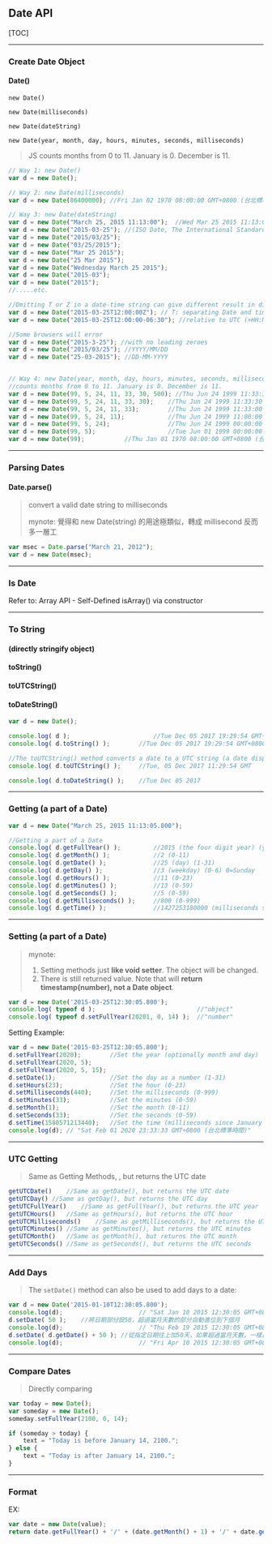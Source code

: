 ## Date API

[TOC]



----

### Create Date Object

#### Date()

`new Date()`

`new Date(milliseconds)`

`new Date(dateString)`

`new Date(year, month, day, hours, minutes, seconds, milliseconds)`

> JS counts months from 0 to 11. January is 0. December is 11.

````js
// Way 1: new Date()
var d = new Date();

// Way 2: new Date(milliseconds)
var d = new Date(86400000); //Fri Jan 02 1970 08:00:00 GMT+0800 (台北標準時間)

// Way 3: new Date(dateString)
var d = new Date("March 25, 2015 11:13:00");  //Wed Mar 25 2015 11:13:00 GMT+0800 (台北標準時間)
var d = new Date("2015-03-25"); //(ISO Date, The International Standard)
var d = new Date("2015/03/25");
var d = new Date("03/25/2015");
var d = new Date("Mar 25 2015");
var d = new Date("25 Mar 2015");
var d = new Date("Wednesday March 25 2015");
var d = new Date("2015-03");
var d = new Date("2015");
//.....etc.

//Omitting T or Z in a date-time string can give different result in different browser.
var d = new Date("2015-03-25T12:00:00Z"); // T: separating Date and time; Z: UTC time
var d = new Date("2015-03-25T12:00:00-06:30"); //relative to UTC (+HH:MM or -HH:MM)

//Some browsers will error
var d = new Date("2015-3-25"); //with no leading zeroes
var d = new Date("2015/03/25"); //YYYY/MM/DD
var d = new Date("25-03-2015"); //DD-MM-YYYY


// Way 4: new Date(year, month, day, hours, minutes, seconds, milliseconds)
//counts months from 0 to 11. January is 0. December is 11.
var d = new Date(99, 5, 24, 11, 33, 30, 500); //Thu Jun 24 1999 11:33:30 GMT+0800 (台北標準時間)
var d = new Date(99, 5, 24, 11, 33, 30);	//Thu Jun 24 1999 11:33:30 GMT+0800 (台北標準時間)
var d = new Date(99, 5, 24, 11, 33);		//Thu Jun 24 1999 11:33:00 GMT+0800 (台北標準時間)
var d = new Date(99, 5, 24, 11);			//Thu Jun 24 1999 11:00:00 GMT+0800 (台北標準時間)
var d = new Date(99, 5, 24);				//Thu Jun 24 1999 00:00:00 GMT+0800 (台北標準時間)
var d = new Date(99, 5);					//Tue Jun 01 1999 00:00:00 GMT+0800 (台北標準時間)
var d = new Date(99);			//Thu Jan 01 1970 08:00:00 GMT+0800 (台北標準時間) (incorrect)
````



----

### Parsing Dates

#### Date.parse()

> convert a valid date string to milliseconds
>
> mynote:
> 覺得和 new Date(string) 的用途極類似，轉成 millisecond 反而多一層工

```js
var msec = Date.parse("March 21, 2012");
var d = new Date(msec);
```

----

### Is Date

Refer to: Array API - Self-Defined isArray() via constructor

----

### To String

#### (directly stringify object)

#### toString()

#### toUTCString()

#### toDateString()

````js
var d = new Date();

console.log( d );					    //Tue Dec 05 2017 19:29:54 GMT+0800 (台北標準時間)
console.log( d.toString() );		//Tue Dec 05 2017 19:29:54 GMT+0800 (台北標準時間)

//The toUTCString() method converts a date to a UTC string (a date display standard).
console.log( d.toUTCString() );		//Tue, 05 Dec 2017 11:29:54 GMT

console.log( d.toDateString() );	//Tue Dec 05 2017
````



----

### Getting (a part of a Date)

````js
var d = new Date("March 25, 2015 11:13:05.800");

//Getting a part of a Date
console.log( d.getFullYear() );			//2015 (the four digit year) (yyyy)
console.log( d.getMonth() );			//2 (0-11)
console.log( d.getDate() );				//25 (day) (1-31)
console.log( d.getDay() );				//3 (weekday) (0-6) 0=Sunday
console.log( d.getHours() );			//11 (0-23)
console.log( d.getMinutes() );			//13 (0-59)
console.log( d.getSeconds() );			//5 (0-59)
console.log( d.getMilliseconds() );		//800 (0-999)
console.log( d.getTime() );				//1427253180000 (milliseconds since January 1, 1970)
````



----

### Setting (a part of a Date)

> mynote:
>
> 1. Setting methods just __like void setter__. The object will be changed.
> 2. There is still returned value. Note that will __return timestamp(number), not a Date object__.

````js
var d = new Date('2015-03-25T12:30:05.800');
console.log( typeof d );							//"object"
console.log( typeof d.setFullYear(20201, 0, 14) );	//"number"
````



Setting Example:

````js
var d = new Date('2015-03-25T12:30:05.800');
d.setFullYear(2020);		//Set the year (optionally month and day)
d.setFullYear(2020, 5);
d.setFullYear(2020, 5, 15);
d.setDate(1); 				//Set the day as a number (1-31)
d.setHours(23);				//Set the hour (0-23)
d.setMilliseconds(440);		//Set the milliseconds (0-999)
d.setMinutes(33);			//Set the minutes (0-59)
d.setMonth(1);				//Set the month (0-11)
d.setSeconds(33);			//Set the seconds (0-59)
d.setTime(1580571213440);	//Set the time (milliseconds since January 1, 1970)
console.log(d);	// "Sat Feb 01 2020 23:33:33 GMT+0800 (台北標準時間)"
````



----

### UTC Getting

> Same as Getting Methods, , but returns the UTC date

````js
getUTCDate()	//Same as getDate(), but returns the UTC date
getUTCDay()	//Same as getDay(), but returns the UTC day
getUTCFullYear()	//Same as getFullYear(), but returns the UTC year
getUTCHours()	//Same as getHours(), but returns the UTC hour
getUTCMilliseconds()	//Same as getMilliseconds(), but returns the UTC milliseconds
getUTCMinutes()	//Same as getMinutes(), but returns the UTC minutes
getUTCMonth()	//Same as getMonth(), but returns the UTC month
getUTCSeconds()	//Same as getSeconds(), but returns the UTC seconds
````



----

### Add Days

> The `setDate()` method can also be used to add days to a date:

````js
var d = new Date('2015-01-10T12:30:05.800');
console.log(d);						// "Sat Jan 10 2015 12:30:05 GMT+0800 (台北標準時間)"
d.setDate( 50 );	//將日期部分設50，超過當月天數的部分自動進位到下個月
console.log(d);						// "Thu Feb 19 2015 12:30:05 GMT+0800 (台北標準時間)"
d.setDate( d.getDate() + 50 ); //從指定日期往上加50天，如果超過當月天數，一樣自動進位
console.log(d);						// "Fri Apr 10 2015 12:30:05 GMT+0800 (台北標準時間)"
````

----

### Compare Dates

> Directly comparing

````js
var today = new Date();
var someday = new Date();
someday.setFullYear(2100, 0, 14);

if (someday > today) {
    text = "Today is before January 14, 2100.";
} else {
    text = "Today is after January 14, 2100.";
}
````



----

### Format

EX:

````js
var date = new Date(value);
return date.getFullYear() + '/' + (date.getMonth() + 1) + '/' + date.getDate();
````
